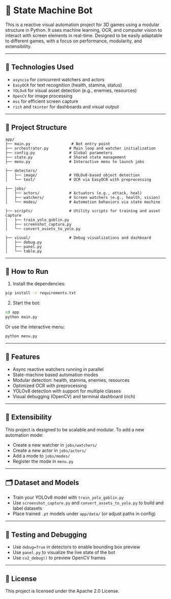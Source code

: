 # 🧠 State Machine Bot

This is a reactive visual automation project for 3D games using a modular structure in Python. It uses machine learning, OCR, and computer vision to interact with screen elements in real-time. Designed to be easily adaptable to different games, with a focus on performance, modularity, and extensibility.

---

## 🔧 Technologies Used

- `asyncio` for concurrent watchers and actors
- `EasyOCR` for text recognition (health, stamina, status)
- `YOLOv8` for visual asset detection (e.g., enemies, resources)
- `OpenCV` for image processing
- `mss` for efficient screen capture
- `rich` and `tkinter` for dashboards and visual output

---

## 📁 Project Structure

```
app/
├── main.py                  # Bot entry point
├── orchestrator.py         # Main loop and watcher initialization
├── config.py               # Global parameters
├── state.py                # Shared state management
├── menu.py                 # Interactive menu to launch jobs

├── detectors/
│   ├── image/              # YOLOv8-based object detection
│   └── text/               # OCR via EasyOCR with preprocessing

├── jobs/
│   ├── actors/             # Actuators (e.g., attack, heal)
│   ├── watchers/           # Screen watchers (e.g., health, vision)
│   └── modes/              # Automation behaviors via state machine

├── scripts/                # Utility scripts for training and asset capture
│   ├── train_yolo_goblin.py
│   ├── screenshot_capture.py
│   └── convert_assets_to_yolo.py

├── visual/                 # Debug visualizations and dashboard
│   ├── debug.py
│   ├── panel.py
│   └── table.py
```

---

## 🚀 How to Run

1. Install the dependencies:

```bash
pip install -r requirements.txt
```

2. Start the bot:

```bash
cd app
python main.py
```

Or use the interactive menu:

```bash
python menu.py
```

---

## 🧩 Features

- Async reactive watchers running in parallel
- State-machine based automation modes
- Modular detection: health, stamina, enemies, resources
- Optimized OCR with preprocessing
- YOLOv8 detection with support for multiple classes
- Visual debugging (OpenCV) and terminal dashboard (rich)

---

## 🧠 Extensibility

This project is designed to be scalable and modular. To add a new automation mode:

- Create a new watcher in `jobs/watchers/`
- Create a new actor in `jobs/actors/`
- Add a mode to `jobs/modes/`
- Register the mode in `menu.py`

---

## 🗂 Dataset and Models

- Train your YOLOv8 model with `train_yolo_goblin.py`
- Use `screenshot_capture.py` and `convert_assets_to_yolo.py` to build and label datasets
- Place trained `.pt` models under `app/data/` (or adjust paths in config)

---

## 🧪 Testing and Debugging

- Use `debug=True` in detectors to enable bounding box preview
- Use `panel.py` to visualize the live state of the bot
- Use `cv2_debug()` to preview OpenCV frames

---

## 📜 License

This project is licensed under the Apache 2.0 License.
